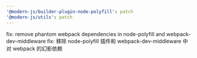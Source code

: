 ```yaml
---
'@modern-js/builder-plugin-node-polyfill': patch
'@modern-js/utils': patch
---
```


fix: remove phantom webpack dependencies in node-polyfill and webpack-dev-middleware
fix: 移除 node-polyfill 插件和 webpack-dev-middleware 中对 webpack 的幻影依赖
